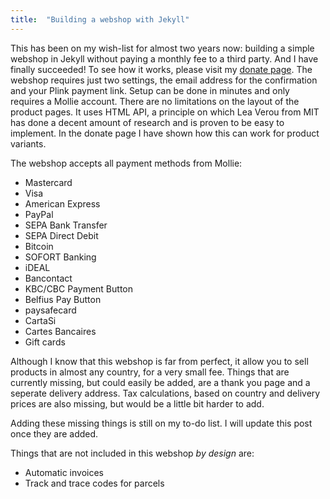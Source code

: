 ```yaml
---
title:  "Building a webshop with Jekyll"
---
```


This has been on my wish-list for almost two years now: building a simple webshop in Jekyll without paying a monthly fee to a third party. And I have finally succeeded! To see how it works, please visit my [donate page](/donate). The webshop requires just two settings, the email address for the confirmation and your Plink payment link. Setup can be done in minutes and only requires a Mollie account. There are no limitations on the layout of the product pages. It uses HTML API, a principle on which Lea Verou from MIT has done a decent amount of research and is proven to be easy to implement. In the donate page I have shown how this can work for product variants.

The webshop accepts all payment methods from Mollie:

- Mastercard
- Visa
- American Express
- PayPal
- SEPA Bank Transfer
- SEPA Direct Debit
- Bitcoin
- SOFORT Banking
- iDEAL
- Bancontact
- KBC/CBC Payment Button
- Belfius Pay Button
- paysafecard
- CartaSi
- Cartes Bancaires
- Gift cards

Although I know that this webshop is far from perfect, it allow you to sell products in almost any country, for a very small fee. Things that are currently missing, but could easily be added, are a thank you page and a seperate delivery address. Tax calculations, based on country and delivery prices are also missing, but would be a little bit harder to add. 

Adding these missing things is still on my to-do list. I will update this post once they are added.

Things that are not included in this webshop *by design* are:

- Automatic invoices
- Track and trace codes for parcels